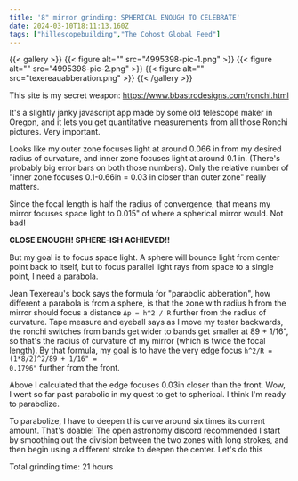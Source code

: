 ```yaml
---
title: '8" mirror grinding: SPHERICAL ENOUGH TO CELEBRATE'
date: 2024-03-10T18:11:13.160Z
tags: ["hillescopebuilding","The Cohost Global Feed"]
---
```

{{< gallery >}}
{{< figure alt="" src="4995398-pic-1.png" >}}
{{< figure alt="" src="4995398-pic-2.png" >}}
{{< figure alt="" src="texereauabberation.png" >}}
{{< /gallery >}}

This site is my secret weapon: https://www.bbastrodesigns.com/ronchi.html

It's a slightly janky javascript app made by some old telescope maker in Oregon, and it lets you get quantitative measurements from all those Ronchi pictures. Very important.

Looks like my outer zone focuses light at around 0.066 in from my desired radius of curvature, and inner zone focuses light at around 0.1 in. (There's probably big error bars on both those numbers). Only the relative number of "inner zone focuses 0.1-0.66in = 0.03 in closer than outer zone" really matters.

Since the focal length is half the radius of convergence, that means my mirror focuses space light to 0.015" of where a spherical mirror would. Not bad!

<b>CLOSE ENOUGH! SPHERE-ISH ACHIEVED!!</b>

But my goal is to focus space light. A sphere will bounce light from center point back to itself, but to focus parallel light rays from space to a single point, I need a parabola.

Jean Texereau's book says the formula for "parabolic abberation", how different a parabola is from a sphere, is that the zone with radius h from the mirror should focus a distance <code>Δp = h^2 / R</code> further from the radius of curvature. Tape measure and eyeball says as I move my tester backwards, the ronchi switches from bands get wider to bands get smaller at 89 + 1/16", so that's the radius of curvature of my mirror (which is twice the focal length). By that formula, my goal is to have the very edge focus <code>h^2/R = (1*8/2)^2/89 + 1/16" = 0.1796"</code> further from the front. 

Above I calculated that the edge focuses 0.03in closer than the front. Wow, I went so far past parabolic in my quest to get to spherical. I think I'm ready to parabolize.

To parabolize, I have to deepen this curve around six times its current amount. That's doable! The open astronomy discord recommended I start by smoothing out the division between the two zones with long strokes, and then begin using a different stroke to deepen the center. Let's do this

Total grinding time: 21 hours


